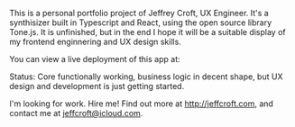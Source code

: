 This is a personal portfolio project of Jeffrey Croft, UX Engineer. It's a synthisizer built in Typescript and React, using the open source library Tone.js. It is unfinished, but in the end I hope it will be a suitable display of my frontend enginnering and UX design skills.

You can view a live deployment of this app at:

Status: Core functionally working, business logic in decent shape, but UX design and development is just getting started.

I'm looking for work. Hire me! Find out more at http://jeffcroft.com, and contact me at jeffcroft@icloud.com.
